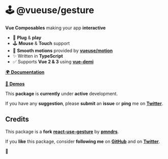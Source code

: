# 🕹 @vueuse/gesture

**Vue Composables** making your app **interactive**

- 🚀 **Plug** & **play**
- 🕹 **Mouse** & **Touch** support
- 🤹 **Smooth motions** provided by [**vueuse/motion**](https://github.com/vueuse/motion)
- ✨ Written in **TypeScript**
- ✅ Supports **Vue 2 & 3** using [**vue-demi**](https://github.com/antfu/vue-demi)

[🌍 **Documentation**](https://gesture.vueuse.org)

[👀 **Demos**](https://vueuse-motion-demo.netlify.app)

This **package** is **currently** under **active** development.

If you have any **suggestion**, please **submit** an **issue** or **ping** me on [**Twitter**](https://twitter.com/yaeeelglx).

## Credits

This package is a **fork** [**react-use-gesture**](https://github.com/pmndrs/react-use-gesture) by [**pmndrs**](https://github.com/pmndrs).

If you **like** this package, consider **following me** on [**GitHub**](https://github.com/Tahul) and on [**Twitter**](https://twitter.com/yaeeelglx).

👋
